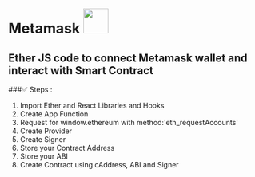 # Metamask <img src="https://cdn.dribbble.com/users/2574702/screenshots/6702374/metamask.gif" width="50" height="50" />
## Ether JS code to connect Metamask wallet and interact with Smart Contract

###✅ Steps : 
1.  Import Ether and React Libraries and Hooks
2.  Create App Function 
3.  Request for window.ethereum with method:'eth_requestAccounts'
4.  Create Provider
5.  Create Signer
6.  Store your Contract Address
7.  Store your ABI
8.  Create Contract using cAddress, ABI and Signer
